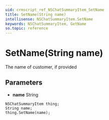 ```yaml
---
uid: crmscript_ref_NSChatSummaryItem_SetName
title: SetName(String name)
intellisense: NSChatSummaryItem.SetName
keywords: NSChatSummaryItem, GetName
so.topic: reference
---
```


# SetName(String name)

The name of customer, if provided

## Parameters

* **name** String

```crmscript
NSChatSummaryItem thing;
String name;
thing.SetName(name);
```

